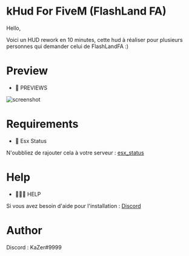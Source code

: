 # kHud For FiveM (FlashLand FA)

Hello, 

Voici un HUD rework en 10 minutes, cette hud à réaliser pour plusieurs personnes qui demander celui de FlashLandFA :)

# Preview

 - 📸 PREVIEWS
 
![screenshot](https://cdn.discordapp.com/attachments/972631845722275870/981667287352365107/unknown.png)
 
# Requirements

- 🧪 Esx Status

N'oubbliez de rajouter cela à votre serveur : [esx_status](https://github.com/ChemaSanchez/esx_status) 

# Help

- 🙋🏻‍♂️ HELP 

Si vous avez besoin d'aide pour l'installation : [Discord](https://discord.gg/XvD25ByyVY)

# Author 
Discord : KaZer#9999
